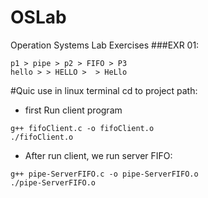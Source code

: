 # OSLab
Operation Systems Lab Exercises 
###EXR 01:
```
p1 > pipe > p2 > FIFO > P3
hello > > HELLO >  > HeLlo
```
#Quic use
in linux terminal cd to project path:
* first Run client program
```
g++ fifoClient.c -o fifoClient.o 
./fifoClient.o 
```
* After run client, we run server FIFO:

```
g++ pipe-ServerFIFO.c -o pipe-ServerFIFO.o
./pipe-ServerFIFO.o
```
